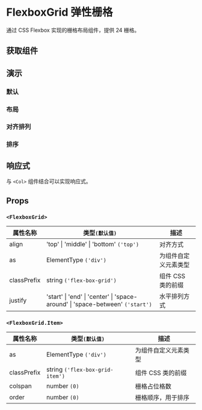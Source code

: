 # FlexboxGrid 弹性栅格

通过 CSS Flexbox 实现的栅格布局组件，提供 24 栅格。

## 获取组件

<!--{include:<import-guide>}-->

## 演示

### 默认

 <!--{include:`basic.md`}-->

### 布局

 <!--{include:`justify.md`}-->

### 对齐排列

 <!--{include:`align.md`}-->

### 排序

 <!--{include:`order.md`}-->

## 响应式

与 `<Col>` 组件结合可以实现响应式。

<!--{include:<example-responsive>}-->

## Props

### `<FlexboxGrid>`

| 属性名称    | 类型`(默认值)`                                                                                | 描述                 |
| ----------- | --------------------------------------------------------------------------------------------- | -------------------- |
| align       | 'top' &#124; 'middle' &#124; 'bottom' `('top')`                                               | 对齐方式             |
| as          | ElementType `('div')`                                                                         | 为组件自定义元素类型 |
| classPrefix | string `('flex-box-grid')`                                                                    | 组件 CSS 类的前缀    |
| justify     | 'start' &#124; 'end' &#124; 'center' &#124; 'space-around' &#124; 'space-between' `('start')` | 水平排列方式         |

### `<FlexboxGrid.Item>`

| 属性名称    | 类型`(默认值)`                  | 描述                 |
| ----------- | ------------------------------- | -------------------- |
| as          | ElementType `('div')`           | 为组件自定义元素类型 |
| classPrefix | string `('flex-box-grid-item')` | 组件 CSS 类的前缀    |
| colspan     | number `(0)`                    | 栅格占位格数         |
| order       | number `(0)`                    | 栅格顺序，用于排序   |
